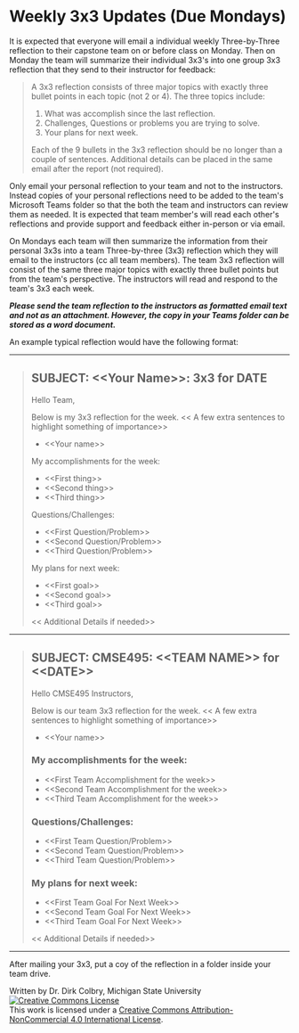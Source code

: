 # Weekly 3x3 Updates (Due Mondays)

It is expected that everyone will email a individual weekly Three-by-Three reflection to their capstone team on or before class on Monday. Then on Monday the team will summarize their individual 3x3's into one group 3x3 reflection that they send to their instructor for feedback:

> A 3x3 reflection consists of three major topics with exactly three bullet points in each topic (not 2 or 4). The three topics include:
> 
> 1. What was accomplish since the last reflection.
> 2. Challenges, Questions or problems you are trying to solve.
> 3. Your plans for next week.
>   
> Each of the 9 bullets in the 3x3 reflection should be no longer than a couple of sentences. Additional details can be placed in the same email after the report (not required).

Only email your personal reflection to your team and not to the instructors. Instead copies of your personal reflections need to be added to the team's Microsoft Teams folder so that the both the team and instructors can review them as needed. It is expected that team member's will read each other's reflections and provide support and feedback either in-person or via email.  

On Mondays each team will then summarize the information from their personal 3x3s into a team Three-by-three (3x3) reflection which they will email to the instructors (cc all team members). The team 3x3 reflection will consist of the same three major topics with exactly three bullet points but from the team's perspective. The instructors will read and respond to the team's 3x3 each week.  

***Please send the team reflection to the instructors as formatted email text and not as an attachment. However, the copy in your Teams folder can be stored as a word document.*** 

An example typical reflection would have the following format:

---

> ## SUBJECT: \<\<Your Name>>: 3x3 for DATE
>
> Hello Team,
> 
> Below is my 3x3 reflection for the week. \<\< A few extra sentences to highlight something of importance\>>
>  - \<\<Your name>>
> 
> My accomplishments for the week:
> * \<\<First thing>>
> * \<\<Second thing>> 
> * \<\<Third thing>>
>
> Questions/Challenges:
> * \<\<First Question/Problem>>
> * \<\<Second Question/Problem>>
> * \<\<Third Question/Problem>>
>
> My plans for next week:
> * \<\<First goal>>
> * \<\<Second goal>>
> * \<\<Third goal>>
>
> \<\< Additional Details if needed>>
---
> ## SUBJECT: CMSE495: \<\<TEAM NAME>> for \<\<DATE>>
>
> Hello CMSE495 Instructors,
> 
> Below is our team 3x3 reflection for the week. \<\< A few extra sentences to highlight something of importance\>>
>  - \<\<Your name>>
> 
> ### My accomplishments for the week:
> * \<\<First Team Accomplishment for the week>>
> * \<\<Second Team Accomplishment for the week>>
> * \<\<Third Team Accomplishment for the week>>
>
> ### Questions/Challenges:
> * \<\<First Team Question/Problem>>
> * \<\<Second Team Question/Problem>>
> * \<\<Third Team Question/Problem>>
>
> ### My plans for next week:
> * \<\<First Team Goal For Next Week>>
> * \<\<Second Team Goal For Next Week>>
> * \<\<Third Team Goal For Next Week>>
>
> \<\< Additional Details if needed>>

----

After mailing your 3x3, put a coy of the reflection in a folder inside your team drive.

Written by Dr. Dirk Colbry, Michigan State University
<a rel="license" href="http://creativecommons.org/licenses/by-nc/4.0/"><img alt="Creative Commons License" style="border-width:0" src="https://i.creativecommons.org/l/by-nc/4.0/88x31.png" /></a><br />This work is licensed under a <a rel="license" href="http://creativecommons.org/licenses/by-nc/4.0/">Creative Commons Attribution-NonCommercial 4.0 International License</a>.
